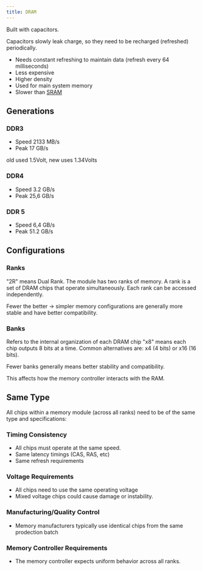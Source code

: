 ```yaml
---
title: DRAM
---
```


Built with capacitors.

Capacitors slowly leak charge, so they need to be recharged (refreshed) periodically.
- Needs constant refreshing to maintain data (refresh every 64 milliseconds)
- Less expensive
- Higher density
- Used for main system memory
- Slower than [SRAM](/computer-architecture-network-technology-and-operating-systems/architecture/sram)

## Generations
### DDR3
- Speed 2133 MB/s
- Peak 17 GB/s

old used 1.5Volt, new uses 1.34Volts
### DDR4
- Speed 3.2 GB/s
- Peak 25,6 GB/s
### DDR 5
- Speed 6,4 GB/s
- Peak 51.2 GB/s

## Configurations
### Ranks
"2R" means Dual Rank. The module has two ranks of memory.
A rank is a set of DRAM chips that operate simultaneously. Each rank can be accessed independently.

Fewer the better → simpler memory configurations are generally more stable and have better compatibility.

### Banks
Refers to the internal organization of each DRAM chip
"x8" means each chip outputs 8 bits at a time. Common alternatives are: x4 (4 bits) or x16 (16 bits).

Fewer banks generally means better stability and compatibility.

This affects how the memory controller interacts with the RAM.

## Same Type
All chips within a memory module (across all ranks) need to be of the same type and specifications:
### Timing Consistency
- All chips must operate at the same speed.
- Same latency timings (CAS, RAS, etc)
- Same refresh requirements
### Voltage Requirements
- All chips need to use the same operating voltage
- Mixed voltage chips could cause damage or instability.
### Manufacturing/Quality Control
- Memory manufacturers typically  use identical chips from the same prodection batch
### Memory Controller Requirements
- The memory controller expects uniform behavior across all ranks.